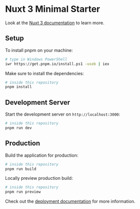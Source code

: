 # Nuxt 3 Minimal Starter

Look at the [Nuxt 3 documentation](https://nuxt.com/docs/getting-started/introduction) to learn more.

## Setup

To install pnpm on your machine:

```bash
# type in Windows PowerShell
iwr https://get.pnpm.io/install.ps1 -useb | iex

```

Make sure to install the dependencies:

```bash
# inside this repository
pnpm install

```

## Development Server

Start the development server on `http://localhost:3000`:

```bash
# inside this repository
pnpm run dev

```

## Production

Build the application for production:

```bash
# inside this repository
pnpm run build

```

Locally preview production build:

```bash
# inside this repository
pnpm run preview

```

Check out the [deployment documentation](https://nuxt.com/docs/getting-started/deployment) for more information.
